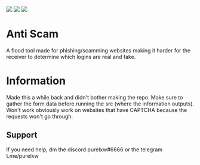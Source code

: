 ![](https://img.shields.io/github/watchers/purelxw/anti-scam?style=social) ![](https://img.shields.io/github/stars/purelxw/anti-scam?style=social) ![](https://img.shields.io/github/forks/purelxw/anti-scam?style=social)

# Anti Scam
A flood tool made for phishing/scamming websites making it harder for the receiver to determine which logins are real and fake.

# Information
Made this a while back and didn't bother making the repo. Make sure to gather the form data before running the src (where the information outputs). Won't work obviously work on websites that have CAPTCHA because the requests won't go through.

## Support
If you need help, dm the discord purelxw#6666 or the telegram t.me/purelxw
